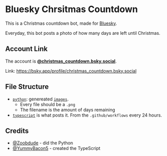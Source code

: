 # Bluesky Chrsitmas Countdown

This is a Christmas countdown bot, made for [Bluesky](https://bsky.app).

Everyday, this bot posts a photo of how many days are left until Christmas.

## Account Link

The account is **[@christmas_countdown.bsky.social](https://bsky.app/profile/christmas_countdown.bsky.social)**.

Link: https://bsky.app/profile/christmas_countdown.bsky.social

## File Structure

- [`python`](https://github.com/Zoobdude/bluesky-chrsitmas-countdown/tree/main/python): genereated [`images`](https://github.com/Zoobdude/bluesky-chrsitmas-countdown/tree/main/images).
  - Every file should be a `.png`
  - The filename is the amount of days remaining
- [`typescript`](https://github.com/Zoobdude/bluesky-chrsitmas-countdown/tree/main/typescript) is what posts it. From the `.github/workflows` every 24 hours.

## Credits

- [@Zoobdude](https://github.com/Zoobdude) - did the Python
- [@YummyBacon5](https://github.com/YummyBacon5) - created the TypeScript
